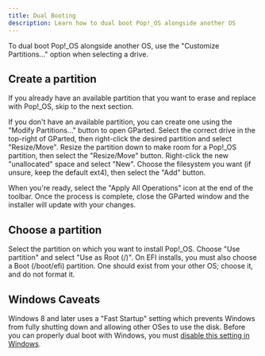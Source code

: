 ```yaml
---
title: Dual Booting
description: Learn how to dual boot Pop!_OS alongside another OS
---
```


To dual boot Pop!_OS alongside another OS, use the "Customize Partitions…" option when selecting a drive.

## Create a partition

If you already have an available partition that you want to erase and replace with Pop!_OS, skip to the next section.

If you don't have an available partition, you can create one using the "Modify Partitions…" button to open GParted. Select the correct drive in the top-right of GParted, then right-click the desired partition and select "Resize/Move". Resize the partition down to make room for a Pop!_OS partition, then select the "Resize/Move" button. Right-click the new "unallocated" space and select "New". Choose the filesystem you want (if unsure, keep the default ext4), then select the "Add" button.

When you're ready, select the "Apply All Operations" icon at the end of the toolbar. Once the process is complete, close the GParted window and the installer will update with your changes.

## Choose a partition

Select the partition on which you want to install Pop!_OS. Choose "Use partition" and select "Use as Root (/)". On EFI installs, you must also choose a Boot (/boot/efi) partition. One should exist from your other OS; choose it, and do not format it.

## Windows Caveats

Windows 8 and later uses a "Fast Startup" setting which prevents Windows from fully shutting down and allowing other OSes to use the disk. Before you can properly dual boot with Windows, you must [disable this setting in Windows](https://superuser.com/a/1152002/457793).
